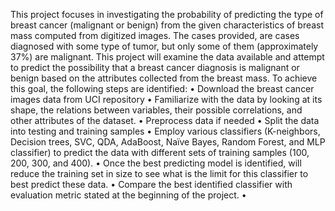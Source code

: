 This project focuses in investigating the probability of predicting the type of breast cancer (malignant or benign) from the given characteristics of breast mass computed from digitized images. The cases provided, are cases diagnosed with some type of tumor, but only some of them (approximately 37%) are malignant. This project will examine the data available and attempt to predict the possibility that a breast cancer diagnosis is malignant or benign based on the attributes collected from the breast mass. To achieve this goal, the following steps are identified: •	Download the breast cancer images data from UCI repository •	Familiarize with the data by looking at its shape, the relations between variables, their possible correlations, and other attributes of the dataset. •	Preprocess data if needed •	Split the data into testing and training samples •	Employ various classifiers (K-neighbors, Decision trees, SVC, QDA, AdaBoost, Naïve Bayes, Random Forest, and MLP classifier) to predict the data with different sets of training samples (100, 200, 300, and 400). •	Once the best predicting model is identified, will reduce the training set in size to see what is the limit for this classifier to best predict these data. •	Compare the best identified classifier with evaluation metric stated at the beginning of the project. •	
